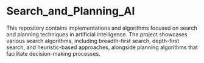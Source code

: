 # Search_and_Planning_AI
This repository contains implementations and algorithms focused on search and planning techniques in artificial intelligence. The project showcases various search algorithms, including breadth-first search, depth-first search, and heuristic-based approaches, alongside planning algorithms that facilitate decision-making processes.
